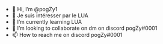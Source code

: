 - 👋 Hi, I’m @pogZy1
- 👀 Je suis intéresser par le LUA
- 🌱 I’m currently learning LUA
- 💞️ I’m looking to collaborate on dm on discord pogZy#0001
- 📫 How to reach me on discord pogZy#0001

<!---
pogZy1/pogZy1 is a ✨ special ✨ repository because its `README.md` (this file) appears on your GitHub profile.
You can click the Preview link to take a look at your changes.
--->
